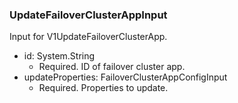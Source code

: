 ### UpdateFailoverClusterAppInput
Input for V1UpdateFailoverClusterApp.

- id: System.String
  - Required. ID of failover cluster app.
- updateProperties: FailoverClusterAppConfigInput
  - Required. Properties to update.

